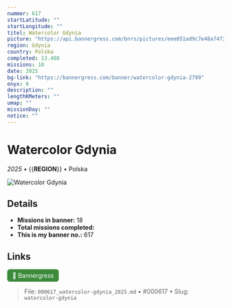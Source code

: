 ```yaml
---
nummer: 617
startLatitude: ""
startLongitude: ""
titel: Watercolor Gdynia
picture: "https://api.bannergress.com/bnrs/pictures/eee051ad9c7e48a747300f104a5ef880"
region: Gdynia
country: Polska
completed: 13.488
missions: 18
date: 2025
bg-link: "https://bannergress.com/banner/watercolor-gdynia-2799"
onyx: 0
description: ""
lengthKMeters: ""
umap: ""
missionDay: ""
notice: ""
---
```

# Watercolor Gdynia

*2025* • {{__REGION__}} • Polska

![Watercolor Gdynia](https://api.bannergress.com/bnrs/pictures/eee051ad9c7e48a747300f104a5ef880)



## Details

- **Missions in banner:** 18
- **Total missions completed:** 
- **This is my banner no.:** 617





## Links
<a href="https://bannergress.com/banner/watercolor-gdynia-2799" target="_blank" style="display:inline-block;margin-right:8px;padding:6px 12px;background:#3c8b3c;color:#fff;text-decoration:none;border-radius:6px;">🔗 Bannergress</a>



> File: `000617_watercolor-gdynia_2025.md` • #000617 • Slug: `watercolor-gdynia`
